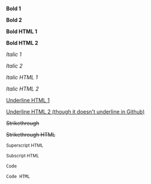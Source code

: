 **Bold 1**

__Bold 2__

<b>Bold HTML 1</b>

<strong>Bold HTML 2</strong>

*Italic 1*

_Italic 2_

<i>Italic HTML 1</i>

<em>Italic HTML 2</em>

<ins>Underline HTML 1</ins>

<u>Underline HTML 2 (though it doesn't underline in Github)</u>

~~Strikethrough~~

<s>Strikethrough HTML</s>

<sup>Superscript HTML</sup>

<sub>Subscript HTML</sub>

`Code`

<code>Code HTML</code>